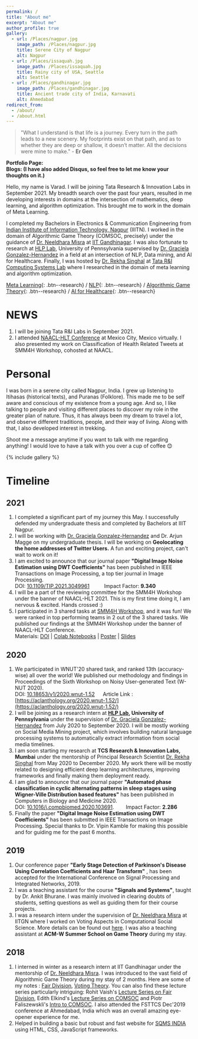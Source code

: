 ```yaml
---
permalink: /
title: "About me"
excerpt: "About me"
author_profile: true
gallery:
  - url: /Places/nagpur.jpg
    image_path: /Places/nagpur.jpg
    title: Serene City of Nagpur
    alt: Nagpur
  - url: /Places/issaquah.jpg
    image_path: /Places/issaquah.jpg
    title: Rainy city of USA, Seattle
    alt: Seattle
  - url: /Places/gandhinagar.jpg
    image_path: /Places/gandhinagar.jpg
    title: Ancient trade city of India, Karnavati
    alt: Ahmedabad
redirect_from: 
  - /about/
  - /about.html
---
```


> "What I understand is that life is a journey. Every turn in the path leads to a new scenery. My footprints exist on that path, and as to whether they are deep or shallow, it doesn’t matter. All the decisions were mine to make." - **Er Gen**


**Portfolio Page:**\
**Blogs: (I have also added Disqus, so feel free to let me know your thoughts on it.)**

Hello, my name is Varad. I will be joining Tata Research & Innovation Labs in September 2021. My breadth search over the past four years, resulted in me developing interests in domains at the intersection of mathematics, deep learning, and algorithm optimization. This brought me to work in the domain of Meta Learning.

I completed my Bachelors in Electronics & Communication Engineering from [Indian Institute of Information Technology, Nagpur](https://iiitn.ac.in/) (IIITN). I worked in the domain of Algorithmic Game Theory (COMSOC, precisely) under the guidance of [Dr. Neeldhara Misra](http://people.iitgn.ac.in/~neeldhara/) at [IIT Gandhinagar](https://iitgn.ac.in/). I was also fortunate to research at [HLP Lab](https://healthlanguageprocessing.org/), University of Pennsylvania supervised by [Dr. Graciela Gonzalez-Hernandez](https://www.dbei.med.upenn.edu/bio/graciela-gonzalez-hernandez-ms-phd) in a field at an intersection of NLP, Data mining, and AI for Healthcare. Finally, I was hosted by [Dr. Rekha Singhal](https://www.linkedin.com/in/rekha-singhal-7122635/) at [Tata R&I Computing Systems Lab](https://www.tcs.com/designing-high-performing-enterprise-systems) where I researched in the domain of meta learning and algorithm optimization.

[Meta Learning](#Buttons){: .btn--research} / [NLP](#Buttons){: .btn--research} / [Algorithmic Game Theory](#Buttons){: .btn--research} / [AI for Healthcare](#Buttons){: .btn--research}


NEWS
=====
1. I will be joining Tata R&I Labs in September 2021.
2. I attended [NAACL-HLT Conference](https://aclweb.org/conference/virtual-naacl-hlt-2021-conference-registration/) at Mexico City, Mexico virtually. I also presented my work on Classification of Health Related Tweets at SMM4H Workshop, cohosted at NAACL.

Personal
=====

I was born in a serene city called Nagpur, India. I grew up listening to Itihasas (historical texts), and Puranas (Folklore). This made me to be self aware and conscious of my existence from a young age. And so, I like talking to people and visiting different places to discover my role in the greater plan of nature. Thus, it has always been my dream to travel a lot, and observe different traditions, people, and their way of living. Along with that, I also developed interest in trekking. 

Shoot me a message anytime if you want to talk with me regarding anything! I would love to have a talk with you over a cup of coffee 😊

{% include gallery %}

Timeline
======

2021
-----
1. I completed a significant part of my journey this May. I successfully defended my undergraduate thesis and completed by Bachelors at IIIT Nagpur. 
2. I will be working with [Dr. Graciela Gonzalez-Hernandez](https://www.dbei.med.upenn.edu/bio/graciela-gonzalez-hernandez-ms-phd) and Dr. Arjun Magge on my undergraduate thesis. I will be working on **Geolocating the home addresses of Twitter Users.** A fun and exciting project, can't wait to work on it!
3. I am excited to announce that our journal paper **"Digital Image Noise Estimation using DWT Coefficients"** has been published in IEEE Transactions on Image Processing, a top tier journal in Image Processing.\
DOI: [10.1109/TIP.2021.3049961](10.1109/TIP.2021.3049961) &emsp; &emsp; Impact Factor: **9.340**
4. I will be a part of the reviewing committee for the SMM4H Workshop under the banner of NAACL-HLT 2021. This is my first time doing it, I am nervous & excited. Hands crossed :)
5. I participated in 3 shared tasks at [SMM4H Workshop](https://healthlanguageprocessing.org/smm4h-2021/), and it was fun! We were ranked in top performing teams in 2 out of the 3 shared tasks. We published our findings at the SMM4H Workshop under the banner of NAACL-HLT Conference.\
Materials: [DOI](10.18653/v1/2021.smm4h-1.24) \| [Colab Notebooks](https://drive.google.com/drive/folders/1JYNVTmdkivR7OdGkqvzkT1wmYnancTfw?usp=sharing) \| [Poster](https://drive.google.com/file/d/1S3-mi2m-mB4BSKvTyX7sWB-8_rglNtCv/view?usp=sharing) \| [Slides](https://docs.google.com/presentation/d/1kBW1srQ0mVCIQwXtzNuUyPXZCAuPgXvqRNZvc8Ohm8k/edit?usp=sharing) 

2020
-----
1. We participated in WNUT'20 shared task, and ranked 13th (accuracy-wise) all over the world! We published our methodology and findings in Proceedings of the Sixth Workshop on Noisy User-generated Text (W-NUT 2020).\
DOI: [10.18653/v1/2020.wnut-1.52](10.18653/v1/2020.wnut-1.52) &emsp; Article Link : [https://aclanthology.org/2020.wnut-1.52/](https://aclanthology.org/2020.wnut-1.52/)
2. I will be joining as a research intern at **[HLP Lab](https://healthlanguageprocessing.org/), University of Pennsylvania** under the supervision of [Dr. Graciela Gonzalez-Hernandez](https://www.dbei.med.upenn.edu/bio/graciela-gonzalez-hernandez-ms-phd) from July 2020 to September 2020. I will be mostly working on Social Media Mining project, which involves building natural language processing systems to automatically extract information from social media timelines.
3. I am soon starting my research at **TCS Research & Innovation Labs, Mumbai** under the mentorship of Principal Research Scientist [Dr. Rekha Singhal](https://www.linkedin.com/in/rekha-singhal-7122635/) from May 2020 to December 2020. My work there will be mostly related to designing efficient deep learning architectures, improving frameworks and finally making them deployment ready.
4. I am glad to announce that our journal paper **"Automated phase classification in cyclic alternating patterns in sleep stages using Wigner-Ville Distribution based features"** has been published in Computers in Biology and Medicine 2020.\
DOI: [10.1016/j.compbiomed.2020.103691](10.1016/j.compbiomed.2020.103691).&emsp;&emsp; Impact Factor: **2.286**
5. Finally the paper **"Digital Image Noise Estimation using DWT Coefficients"** has been submitted in IEEE Transactions on Image Processing. Special thanks to Dr. Vipin Kamble for making this possible and for guiding me for the past 6 months.

2019
-----
1. Our conference paper **"Early Stage Detection of Parkinson's Disease Using Correlation Coefficients and Haar Transform"** , has been accepted for the International Conference on Signal Processing and Integrated Networks, 2019.  
2. I was a teaching assistant for the course **"Signals and Systems"**, taught by Dr. Ankit Bhurane. I was mainly involved in clearing doubts of students, setting questions as well as guiding them for their course projects. 
3. I was a research intern under the supervision of [Dr. Neeldhara Misra](http://people.iitgn.ac.in/~neeldhara/) at IITGN where I worked on Voting Aspects in Computational Social Science. More details can be found out [here](https://sites.google.com/view/varad-pimpalkhute/home). I was also a teaching assistant at **ACM-W Summer School on Game Theory** during my stay. 

2018
-----
1. I interned in winter as a research intern at IIT Gandhinagar under the mentorship of [Dr. Neeldhara Misra](http://people.iitgn.ac.in/~neeldhara/). I was introduced to the vast field of Algorithmic Game Theory during my stay of 2 months.  Here are some of my notes : [Fair Division](https://drive.google.com/file/d/1wBqIfga0_gr7ruNWzPfPrd44Lnfqx7uk/view), [Voting Theory](https://drive.google.com/file/d/1Qr2OcZ7F8uCm-nffBjGOnfHINwYLV8vc/view). You can also find these lecture series particularly intriguing: Rohit Vaish's [Lecture Series on Fair Division](https://www.youtube.com/playlist?list=PLRfu94TCePTvFBCeRqWLC_jEwEZhY4PLw), Edith Elkind's [Lecture Series on COMSOC](https://www.youtube.com/playlist?list=PLRfu94TCePTtAgBZ36AAJ6dibrZb001yR) and Piotr Faliszewskli's [Intro to COMSOC](https://www.youtube.com/watch?v=VcnQ4p_6BFc&ab_channel=ParameterizedComplexity). I also attended the FSTTCS  Dec'2019 conference at Ahmedabad, India which was an overall amazing eye-opener experience for me.
2. Helped in building a basic but robust and fast website for [SQMS INDIA](https://sqmsindia.com/) using HTML, CSS, JavaScript frameworks. 